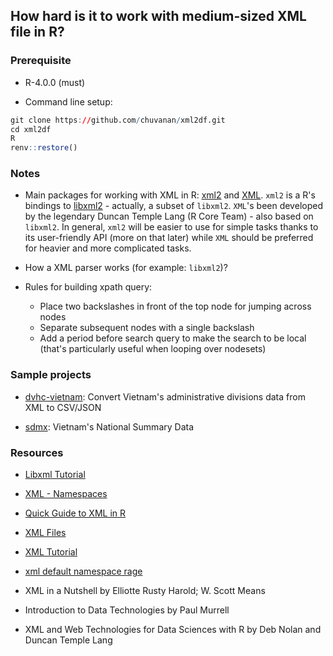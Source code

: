 

## How hard is it to work with medium-sized XML file in R?


### Prerequisite

* R-4.0.0 (must)

* Command line setup:

```r
git clone https://github.com/chuvanan/xml2df.git
cd xml2df
R
renv::restore()
```

### Notes

* Main packages for working with XML in R: [xml2](https://github.com/r-lib/xml2)
  and [XML](http://www.omegahat.net/RSXML/). `xml2` is a R's bindings to
  [libxml2](http://xmlsoft.org/) - actually, a subset of `libxml2`. `XML`'s been
  developed by the legendary Duncan Temple Lang (R Core Team) - also based on
  `libxml2`. In general, `xml2` will be easier to use for simple tasks thanks to
  its user-friendly API (more on that later) while `XML` should be preferred for
  heavier and more complicated tasks.

* How a XML parser works (for example: `libxml2`)?

* Rules for building xpath query:
  * Place two backslashes in front of the top node for jumping across nodes
  * Separate subsequent nodes with a single backslash
  * Add a period before search query to make the search to be local (that's
    particularly useful when looping over nodesets)

### Sample projects

* [dvhc-vietnam](https://github.com/chuvanan/dvhc-vietnam): Convert Vietnam's
  administrative divisions data from XML to CSV/JSON

* [sdmx](https://github.com/chuvanan/sdmx): Vietnam's National Summary Data

### Resources

* [Libxml Tutorial](http://xmlsoft.org/tutorial/index.html)

* [XML - Namespaces](https://www.tutorialspoint.com/xml/xml_namespaces.htm)

* [Quick Guide to XML in R](https://lecy.github.io/Open-Data-for-Nonprofit-Research/Quick_Guide_to_XML_in_R.html)

* [XML Files](https://www.xmlfiles.com/)

* [XML Tutorial](https://www.w3schools.com/xml/default.asp)

* [xml default namespace rage](https://gist.github.com/jennybc/bbe4de369e8d3c9621c2b43949223b3b)

* XML in a Nutshell by Elliotte Rusty Harold; W. Scott Means

* Introduction to Data Technologies by Paul Murrell

* XML and Web Technologies for Data Sciences with R by Deb Nolan and Duncan
  Temple Lang
